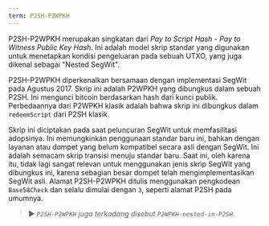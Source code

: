 ```yaml
---
term: P2SH-P2WPKH
---
```


P2SH-P2WPKH merupakan singkatan dari *Pay to Script Hash - Pay to Witness Public Key Hash*. Ini adalah model skrip standar yang digunakan untuk menetapkan kondisi pengeluaran pada sebuah UTXO, yang juga dikenal sebagai "Nested SegWit".

P2SH-P2WPKH diperkenalkan bersamaan dengan implementasi SegWit pada Agustus 2017. Skrip ini adalah P2WPKH yang dibungkus dalam sebuah P2SH. Ini mengunci bitcoin berdasarkan hash dari kunci publik. Perbedaannya dari P2WPKH klasik adalah bahwa skrip ini dibungkus dalam `redeemScript` dari P2SH klasik.

Skrip ini diciptakan pada saat peluncuran SegWit untuk memfasilitasi adopsinya. Ini memungkinkan penggunaan standar baru ini, bahkan dengan layanan atau dompet yang belum kompatibel secara asli dengan SegWit. Ini adalah semacam skrip transisi menuju standar baru. Saat ini, oleh karena itu, tidak lagi sangat relevan untuk menggunakan jenis skrip SegWit yang dibungkus ini, karena sebagian besar dompet telah mengimplementasikan SegWit asli. Alamat P2SH-P2WPKH ditulis menggunakan pengkodean `Base58Check` dan selalu dimulai dengan `3`, seperti alamat P2SH pada umumnya.

> ► *`P2SH-P2WPKH` juga terkadang disebut `P2WPKH-nested-in-P2SH`.*